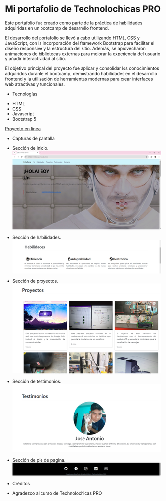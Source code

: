 # Mi portafolio de Technolochicas PRO

 
Este portafolio fue creado como parte de la práctica de habilidades adquiridas en un bootcamp de desarrollo frontend.

El desarrollo del portafolio se llevó a cabo utilizando HTML, CSS y JavaScript, con la incorporación del framework Bootstrap para facilitar el diseño responsive y la estructura del sitio. Además, se aprovecharon animaciones de bibliotecas externas para mejorar la experiencia del usuario y añadir interactividad al sitio.

El objetivo principal del proyecto fue aplicar y consolidar los conocimientos adquiridos durante el bootcamp, demostrando habilidades en el desarrollo frontend y la utilización de herramientas modernas para crear interfaces web atractivas y funcionales.
 

- Tecnologías
* HTML
* CSS
* Javascript
* Bootstrap 5

[Proyecto en linea](https://gentle-rolypoly-fb079f.netlify.app/)

- Capturas de pantalla


* Sección de inicio.
![Sección Yo](assets/frente.png)

* Sección de habilidades.
![Sección Yo](assets/habi.png)

* Sección de proyectos.
![Sección Yo](assets/proyec.png)

* Sección de testimonios.
![Sección Yo](assets/testi.png)

* Sección de pie de pagina.
![Sección Yo](assets/pie.png)


- Créditos

* Agradezco al curso de Technolochicas PRO